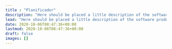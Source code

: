```yaml
---
title : "Planificador"
description: "Here should be placed a little description of the software product."
lead: "Here should be placed a little description of the software product."
date: 2020-10-06T08:47:36+00:00
lastmod: 2020-10-06T08:47:36+00:00
draft: false
images: []
---
```

